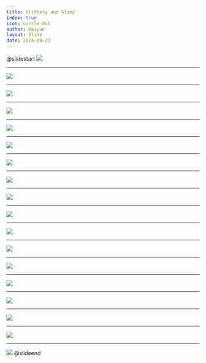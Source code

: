 ```yaml
---
title: Slithery and Slimy
index: true
icon: circle-dot
author: Haiyue
layout: Slide
date: 2024-09-23
---
```

 
@slidestart
![](/reading/english/Level-K/Slithery%20and%20Slimy/001.webp)

---

![](/reading/english/Level-K/Slithery%20and%20Slimy/002.webp)

---

![](/reading/english/Level-K/Slithery%20and%20Slimy/003.webp)

---

![](/reading/english/Level-K/Slithery%20and%20Slimy/004.webp)

---

![](/reading/english/Level-K/Slithery%20and%20Slimy/005.webp)

---

![](/reading/english/Level-K/Slithery%20and%20Slimy/006.webp)

---

![](/reading/english/Level-K/Slithery%20and%20Slimy/007.webp)

---

![](/reading/english/Level-K/Slithery%20and%20Slimy/008.webp)

---

![](/reading/english/Level-K/Slithery%20and%20Slimy/009.webp)

---

![](/reading/english/Level-K/Slithery%20and%20Slimy/010.webp)

---

![](/reading/english/Level-K/Slithery%20and%20Slimy/011.webp)

---

![](/reading/english/Level-K/Slithery%20and%20Slimy/012.webp)

---

![](/reading/english/Level-K/Slithery%20and%20Slimy/013.webp)

---

![](/reading/english/Level-K/Slithery%20and%20Slimy/014.webp)

---

![](/reading/english/Level-K/Slithery%20and%20Slimy/015.webp)

---

![](/reading/english/Level-K/Slithery%20and%20Slimy/016.webp)

---

![](/reading/english/Level-K/Slithery%20and%20Slimy/017.webp)

---

![](/reading/english/Level-K/Slithery%20and%20Slimy/018.webp)
@slideend